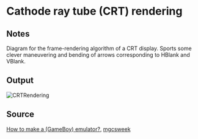 # Cathode ray tube (CRT) rendering

## Notes

Diagram for the frame-rendering algorithm of a CRT display. Sports some clever maneuvering and bending of arrows corresponding to HBlank and VBlank.

## Output

![CRTRendering](https://www.dropbox.com/s/2z55k31mja5r4p8/crt_rendering.png?raw=1)

## Source

[How to make a (GameBoy) emulator?](http://www.csnedelja.mg.edu.rs/static/resources/v1.0/emulation.pdf), [mgcsweek](http://www.csnedelja.mg.edu.rs)
